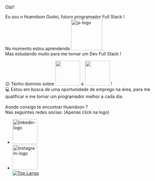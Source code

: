 Olá!!

Eu sou o Huendson Godoi, futuro programador Full Stack ! <br>
No momento estou aprendendo <img width="100vw" src="https://img.shields.io/badge/JavaScript-F7DF1E?style=for-the-badge&logo=javascript&logoColor=black" alt="js-logo"/>.<br>
Mas estudando muito para me tornar um Dev Full Stack !

:wink: Tenho dominio sobre <img width="80vw" src="https://img.shields.io/badge/HTML5-E34F26?style=for-the-badge&logo=html5&logoColor=white" atl="html-logo"/> e <img width="80vw" src="https://img.shields.io/badge/CSS3-1572B6?style=for-the-badge&logo=css3&logoColor=white" atl="css3-logo"/> !<br>
:computer: Estou em busca de uma oportunidade de emprego na área, para me qualificar e me tornar um programador melhor a cada dia.
<br>
<br>
Aonde consigo te encontrar Huendson ? <br>
Nas seguintes redes socias:
(Apenas click na logo) <br>
- <a href="https://www.linkedin.com/in/huendson-godoi-a9270522b/"><img width="80vw" src="https://img.shields.io/badge/LinkedIn-0077B5?style=for-the-badge&logo=linkedin&logoColor=white" alt="linkedin-logo"></a> <br>
- <a href="https://www.instagram.com/_huendson_/ "> <img width="80vw" src="https://img.shields.io/badge/Instagram-E4405F?style=for-the-badge&logo=instagram&logoColor=white" alt="instagram-logo" /></a> <br>
[![Top Langs](https://github-readme-stats.vercel.app/api/top-langs/?username=Huendson&layout=compact)](https://github.com/anuraghazra/github-readme-stats)




